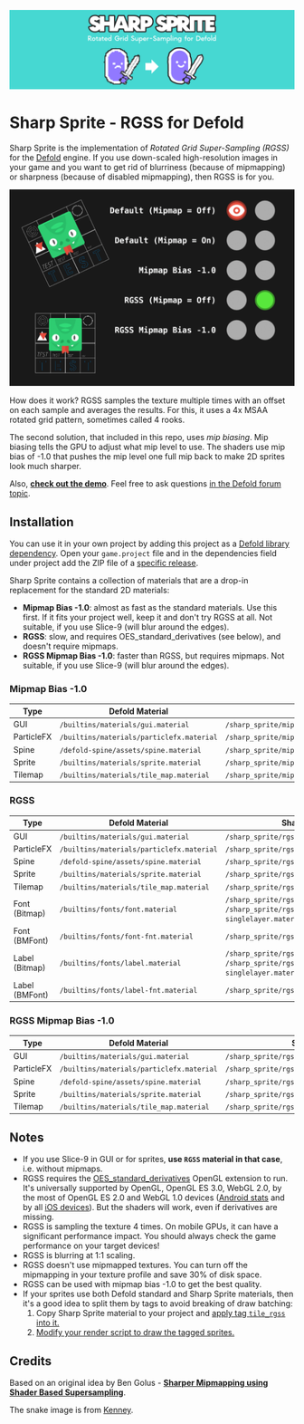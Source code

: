 [![Sharp Sprite Logo](cover.png)](https://github.com/indiesoftby/defold-sharp-sprite)

# Sharp Sprite - RGSS for Defold

Sharp Sprite is the implementation of *Rotated Grid Super-Sampling (RGSS)* for the [Defold](https://defold.com/) engine. If you use down-scaled high-resolution images in your game and you want to get rid of blurriness (because of mipmapping) or sharpness (because of disabled mipmapping), then RGSS is for you.

![RGSS vs Builtin](demo2.gif)

How does it work? RGSS samples the texture multiple times with an offset on each sample and averages the results. For this, it uses a 4x MSAA rotated grid pattern, sometimes called 4 rooks.

The second solution, that included in this repo, uses *mip biasing*. Mip biasing tells the GPU to adjust what mip level to use. The shaders use mip bias of -1.0 that pushes the mip level one full mip back to make 2D sprites look much sharper.

Also, **[check out the demo](https://indiesoftby.github.io/defold-sharp-sprite/)**. Feel free to ask questions [in the Defold forum topic](https://forum.defold.com/t/sharp-sprite-rgss-for-defold/66840).

## Installation

You can use it in your own project by adding this project as a [Defold library dependency](http://www.defold.com/manuals/libraries/). Open your `game.project` file and in the dependencies field under project add the ZIP file of a [specific release](https://github.com/indiesoftby/defold-sharp-sprite/releases).

Sharp Sprite contains a collection of materials that are a drop-in replacement for the standard 2D materials:
- **Mipmap Bias -1.0**: almost as fast as the standard materials. Use this first. If it fits your project well, keep it and don't try RGSS at all. Not suitable, if you use Slice-9 (will blur around the edges).
- **RGSS**: slow, and requires OES_standard_derivatives (see below), and doesn't require mipmaps.
- **RGSS Mipmap Bias -1.0**: faster than RGSS, but requires mipmaps. Not suitable, if you use Slice-9 (will blur around the edges).

### Mipmap Bias -1.0

| Type | Defold Material | Sharp Sprite Material |
| ---- | --------------- | --------------------- |
| GUI  | `/builtins/materials/gui.material` | `/sharp_sprite/mipmap_bias/materials/gui.material` |
| ParticleFX  | `/builtins/materials/particlefx.material` | `/sharp_sprite/mipmap_bias/materials/particlefx.material` |
| Spine  | `/defold-spine/assets/spine.material` | `/sharp_sprite/mipmap_bias/materials/spine.material` |
| Sprite  | `/builtins/materials/sprite.material` | `/sharp_sprite/mipmap_bias/materials/sprite.material` |
| Tilemap  | `/builtins/materials/tile_map.material` | `/sharp_sprite/mipmap_bias/materials/tile_map.material` |

### RGSS

| Type | Defold Material | Sharp Sprite Material |
| ---- | --------------- | --------------------- |
| GUI  | `/builtins/materials/gui.material` | `/sharp_sprite/rgss/materials/gui.material` |
| ParticleFX  | `/builtins/materials/particlefx.material` | `/sharp_sprite/rgss/materials/particlefx.material` |
| Spine  | `/defold-spine/assets/spine.material` | `/sharp_sprite/rgss/materials/spine.material` |
| Sprite  | `/builtins/materials/sprite.material` | `/sharp_sprite/rgss/materials/sprite.material` |
| Tilemap  | `/builtins/materials/tile_map.material` | `/sharp_sprite/rgss/materials/tile_map.material` |
| Font (Bitmap)  | `/builtins/fonts/font.material` | `/sharp_sprite/rgss/fonts/font.material` or `/sharp_sprite/rgss/fonts/font-singlelayer.material` |
| Font (BMFont)  | `/builtins/fonts/font-fnt.material` | `/sharp_sprite/rgss/fonts/font-fnt.material` |
| Label (Bitmap)  | `/builtins/fonts/label.material` | `/sharp_sprite/rgss/fonts/label.material` or `/sharp_sprite/rgss/fonts/label-singlelayer.material` |
| Label (BMFont)  | `/builtins/fonts/label-fnt.material` | `/sharp_sprite/rgss/fonts/label-fnt.material` |

### RGSS Mipmap Bias -1.0

| Type | Defold Material | Sharp Sprite Material |
| ---- | --------------- | --------------------- |
| GUI  | `/builtins/materials/gui.material` | `/sharp_sprite/rgss_bias/materials/gui.material` |
| ParticleFX  | `/builtins/materials/particlefx.material` | `/sharp_sprite/rgss_bias/materials/particlefx.material` |
| Spine  | `/defold-spine/assets/spine.material` | `/sharp_sprite/rgss_bias/materials/spine.material` |
| Sprite  | `/builtins/materials/sprite.material` | `/sharp_sprite/rgss_bias/materials/sprite.material` |
| Tilemap  | `/builtins/materials/tile_map.material` | `/sharp_sprite/rgss_bias/materials/tile_map.material` |

## Notes

- If you use Slice-9 in GUI or for sprites, **use `RGSS` material in that case**, i.e. without mipmaps.
- RGSS requires the [OES_standard_derivatives](https://www.khronos.org/registry/OpenGL/extensions/OES/OES_standard_derivatives.txt) OpenGL extension to run. It's universally supported by OpenGL, OpenGL ES 3.0, WebGL 2.0, by the most of OpenGL ES 2.0 and WebGL 1.0 devices ([Android stats](https://opengles.gpuinfo.org/listreports.php?extension=GL_OES_standard_derivatives) and by all [iOS devices](https://developer.apple.com/library/archive/documentation/OpenGLES/Conceptual/OpenGLESHardwarePlatformGuide_iOS/OpenGLESPlatforms/OpenGLESPlatforms.html)). But the shaders will work, even if derivatives are missing.
- RGSS is sampling the texture 4 times. On mobile GPUs, it can have a significant performance impact. You should always check the game performance on your target devices!
- RGSS is blurring at 1:1 scaling.
- RGSS doesn't use mipmapped textures. You can turn off the mipmapping in your texture profile and save 30% of disk space.
- RGSS can be used with mipmap bias -1.0 to get the best quality.
- If your sprites use both Defold standard and Sharp Sprite materials, then it's a good idea to split them by tags to avoid breaking of draw batching:
   1. Copy Sharp Sprite material to your project and [apply tag `tile_rgss` into it.](tile_rgss_1.png)
   2. [Modify your render script to draw the tagged sprites.](tile_rgss_2.png)

## Credits

Based on an original idea by Ben Golus - **[Sharper Mipmapping using Shader Based Supersampling](https://medium.com/@bgolus/sharper-mipmapping-using-shader-based-supersampling-ed7aadb47bec)**.

The snake image is from [Kenney](https://kenney.nl/).
